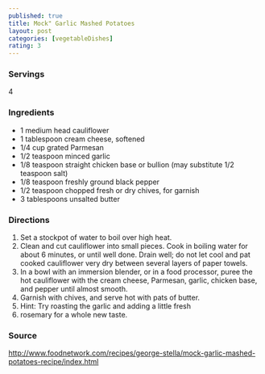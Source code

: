 ```yaml
---
published: true
title: Mock" Garlic Mashed Potatoes
layout: post
categories: [vegetableDishes]
rating: 3
---
```

### Servings
4

### Ingredients
- 1 medium head cauliflower
- 1 tablespoon cream cheese, softened
- 1/4 cup grated Parmesan
- 1/2 teaspoon minced garlic
- 1/8 teaspoon straight chicken base or bullion (may substitute 1/2 teaspoon salt)
- 1/8 teaspoon freshly ground black pepper
- 1/2 teaspoon chopped fresh or dry chives, for garnish
- 3 tablespoons unsalted butter



### Directions
1. Set a stockpot of water to boil over high heat.
2. Clean and cut cauliflower into small pieces. Cook in boiling water for about 6 minutes, or until well done. Drain well; do not let cool and pat cooked cauliflower very dry between several layers of paper towels.
3. In a bowl with an immersion blender, or in a food processor, puree the hot cauliflower with the cream cheese, Parmesan, garlic, chicken base, and pepper until almost smooth.
4. Garnish with chives, and serve hot with pats of butter.
5. Hint: Try roasting the garlic and adding a little fresh
6. rosemary for a whole new taste.

### Source
<a href="http://www.foodnetwork.com/recipes/george-stella/mock-garlic-mashed-potatoes-recipe/index.html" target="new">http://www.foodnetwork.com/recipes/george-stella/mock-garlic-mashed-potatoes-recipe/index.html</a>
